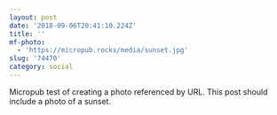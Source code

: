 ```yaml
---
layout: post
date: '2018-09-06T20:41:10.224Z'
title: ''
mf-photo:
  - 'https://micropub.rocks/media/sunset.jpg'
slug: '74470'
category: social
---
```

Micropub test of creating a photo referenced by URL. This post should include a photo of a sunset.
